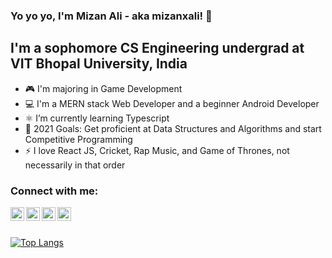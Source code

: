 ### Yo yo yo, I'm Mizan Ali - aka mizanxali! 👋

## I'm a sophomore CS Engineering undergrad at VIT Bhopal University, India

- 🎮 I'm majoring in Game Development
- 💻 I'm a MERN stack Web Developer and a beginner Android Developer
- ⚛️ I’m currently learning Typescript
- 🥅 2021 Goals: Get proficient at Data Structures and Algorithms and start Competitive Programming
- ⚡ I love React JS, Cricket, Rap Music, and Game of Thrones, not necessarily in that order


### Connect with me:

[<img align="left" alt="mizanxali | Email" width="22px" src="https://edent.github.io/SuperTinyIcons/images/svg/gmail.svg" />][email]
[<img align="left" alt="mizanxali | Twitter" width="22px" src="https://edent.github.io/SuperTinyIcons/images/svg/twitter.svg" />][twitter]
[<img align="left" alt="mizanxali | LinkedIn" width="22px" src="https://edent.github.io/SuperTinyIcons/images/svg/linkedin.svg" />][linkedin]
[<img align="left" alt="mizanxali | Instagram" width="22px" src="https://edent.github.io/SuperTinyIcons/images/svg/instagram.svg" />][instagram]

<br>
<br>

[![Top Langs](https://github-readme-stats.vercel.app/api/top-langs/?username=mizanxali&layout=compact)](https://github.com/anuraghazra/github-readme-stats)

[email]: mailto:mizanalip786@gmail.com
[twitter]: https://twitter.com/mizanxali
[instagram]: https://instagram.com/mizanxali
[linkedin]: https://linkedin.com/in/mizanxali
